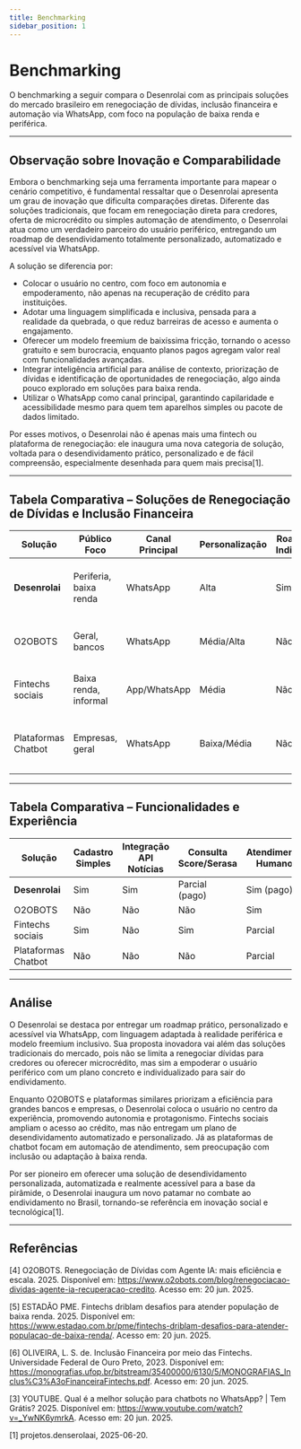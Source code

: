 ```yaml
---
title: Benchmarking
sidebar_position: 1
---
```


# Benchmarking

O benchmarking a seguir compara o Desenrolai com as principais soluções do mercado brasileiro em renegociação de dívidas, inclusão financeira e automação via WhatsApp, com foco na população de baixa renda e periférica.

---

## Observação sobre Inovação e Comparabilidade

Embora o benchmarking seja uma ferramenta importante para mapear o cenário competitivo, é fundamental ressaltar que o Desenrolai apresenta um grau de inovação que dificulta comparações diretas. Diferente das soluções tradicionais, que focam em renegociação direta para credores, oferta de microcrédito ou simples automação de atendimento, o Desenrolai atua como um verdadeiro parceiro do usuário periférico, entregando um roadmap de desendividamento totalmente personalizado, automatizado e acessível via WhatsApp. 

A solução se diferencia por:
- Colocar o usuário no centro, com foco em autonomia e empoderamento, não apenas na recuperação de crédito para instituições.
- Adotar uma linguagem simplificada e inclusiva, pensada para a realidade da quebrada, o que reduz barreiras de acesso e aumenta o engajamento.
- Oferecer um modelo freemium de baixíssima fricção, tornando o acesso gratuito e sem burocracia, enquanto planos pagos agregam valor real com funcionalidades avançadas.
- Integrar inteligência artificial para análise de contexto, priorização de dívidas e identificação de oportunidades de renegociação, algo ainda pouco explorado em soluções para baixa renda.
- Utilizar o WhatsApp como canal principal, garantindo capilaridade e acessibilidade mesmo para quem tem aparelhos simples ou pacote de dados limitado.

Por esses motivos, o Desenrolai não é apenas mais uma fintech ou plataforma de renegociação: ele inaugura uma nova categoria de solução, voltada para o desendividamento prático, personalizado e de fácil compreensão, especialmente desenhada para quem mais precisa[1].

---

## Tabela Comparativa – Soluções de Renegociação de Dívidas e Inclusão Financeira

| Solução           | Público Foco           | Canal Principal     | Personalização | Roadmap Individual | Renegociação Direta | Linguagem Adaptada | Modelo de Negócio      | Diferenciais Principais                         |
|-------------------|------------------------|---------------------|----------------|--------------------|---------------------|--------------------|------------------------|------------------------------------------------|
| **Desenrolai**    | Periferia, baixa renda | WhatsApp            | Alta           | Sim                | Não                 | Sim                | Freemium               | Roadmap prático, linguagem simples, IA própria  |
| O2OBOTS           | Geral, bancos          | WhatsApp            | Média/Alta     | Não                | Sim                 | Parcial            | B2B (empresas)         | Foco em credores, renegociação automática       |
| Fintechs sociais  | Baixa renda, informal  | App/WhatsApp        | Média          | Não                | Parcial             | Parcial            | Gratuito/pago           | Microcrédito, análise alternativa de crédito    |
| Plataformas Chatbot| Empresas, geral        | WhatsApp            | Baixa/Média    | Não                | Não                 | Não                | SaaS                   | Automação de atendimento, integração CRM        |

---

## Tabela Comparativa – Funcionalidades e Experiência

| Solução           | Cadastro Simples | Integração API Notícias | Consulta Score/Serasa | Atendimento Humano | Customização Roadmap | Lembretes/Notificações | Parcerias Locais | Acesso Gratuito | Plano Pago Avançado |
|-------------------|------------------|------------------------|----------------------|--------------------|----------------------|-----------------------|------------------|-----------------|---------------------|
| **Desenrolai**    | Sim              | Sim                    | Parcial (pago)       | Sim (pago)         | Sim (pago)           | Sim (pago)            | Sim              | Sim             | Sim                 |
| O2OBOTS           | Não              | Não                    | Não                  | Sim                | Não                  | Sim                   | Não              | Não             | Não                 |
| Fintechs sociais  | Sim              | Não                    | Sim                  | Parcial            | Não                  | Sim                   | Sim              | Sim             | Sim                 |
| Plataformas Chatbot| Não             | Não                    | Não                  | Parcial            | Não                  | Sim                   | Não              | Não             | Não                 |

---

## Análise

O Desenrolai se destaca por entregar um roadmap prático, personalizado e acessível via WhatsApp, com linguagem adaptada à realidade periférica e modelo freemium inclusivo. Sua proposta inovadora vai além das soluções tradicionais do mercado, pois não se limita a renegociar dívidas para credores ou oferecer microcrédito, mas sim a empoderar o usuário periférico com um plano concreto e individualizado para sair do endividamento.

Enquanto O2OBOTS e plataformas similares priorizam a eficiência para grandes bancos e empresas, o Desenrolai coloca o usuário no centro da experiência, promovendo autonomia e protagonismo. Fintechs sociais ampliam o acesso ao crédito, mas não entregam um plano de desendividamento automatizado e personalizado. Já as plataformas de chatbot focam em automação de atendimento, sem preocupação com inclusão ou adaptação à baixa renda.

Por ser pioneiro em oferecer uma solução de desendividamento personalizada, automatizada e realmente acessível para a base da pirâmide, o Desenrolai inaugura um novo patamar no combate ao endividamento no Brasil, tornando-se referência em inovação social e tecnológica[1].

---

## Referências

[4] O2OBOTS. Renegociação de Dívidas com Agente IA: mais eficiência e escala. 2025. Disponível em: https://www.o2obots.com/blog/renegociacao-dividas-agente-ia-recuperacao-credito. Acesso em: 20 jun. 2025.

[5] ESTADÃO PME. Fintechs driblam desafios para atender população de baixa renda. 2025. Disponível em: https://www.estadao.com.br/pme/fintechs-driblam-desafios-para-atender-populacao-de-baixa-renda/. Acesso em: 20 jun. 2025.

[6] OLIVEIRA, L. S. de. Inclusão Financeira por meio das Fintechs. Universidade Federal de Ouro Preto, 2023. Disponível em: https://monografias.ufop.br/bitstream/35400000/6130/5/MONOGRAFIAS_Inclus%C3%A3oFinanceiraFintechs.pdf. Acesso em: 20 jun. 2025.

[3] YOUTUBE. Qual é a melhor solução para chatbots no WhatsApp? | Tem Grátis? 2025. Disponível em: https://www.youtube.com/watch?v=_YwNK6ymrkA. Acesso em: 20 jun. 2025.

[1] projetos.denserolaai, 2025-06-20.
